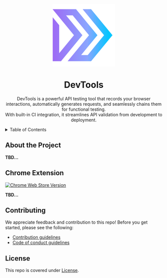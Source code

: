 <p align="center">
  <a href="https://dev.tools/">
    <img width=200px height=200px src="./packages/client/assets/favicon/favicon.png">
  </a>
</p>

<h1 align="center">DevTools</h1>

<p align="center">
DevTools is a powerful API testing tool that records your browser interactions, automatically generates requests, and seamlessly chains them for functional testing.
<br />
With built-in CI integration, it streamlines API validation from development to deployment.
</p>

<details>
  <summary>Table of Contents</summary>
  <ol>
    <li><a href="#about-the-project">About the Project</a></li>
    <li><a href="#chrome-extension">Chrome Extension</a></li>
    <li><a href="#contributing">Contributing</a></li>
    <li><a href="#license">License</a></li>
  </ol>
</details>

## About the Project

<!-- TODO: add build badges, description, screenshots -->

**TBD...**

## Chrome Extension

[![Chrome Web Store Version](https://img.shields.io/chrome-web-store/v/bcnbbkdpnoeaaedhhnlefgpijlpbmije?logo=googlechrome&logoColor=white&label=API%20Recorder%20Extension)](https://chromewebstore.google.com/detail/api-recorder/bcnbbkdpnoeaaedhhnlefgpijlpbmije)

<!-- TODO: add description and screenshots -->

**TBD...**

## Contributing

We appreciate feedback and contribution to this repo! Before you get started, please see the following:

- [Contribution guidelines](./docs/CONTRIBUTING.md)
- [Code of conduct guidelines](./docs/CODE-OF-CONDUCT.md)

## License

<!-- TODO: add license -->

This repo is covered under [License](./LICENSE).
